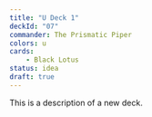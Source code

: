 ```yaml
---
title: "U Deck 1"
deckId: "07"
commander: The Prismatic Piper
colors: u
cards:
    - Black Lotus
status: idea
draft: true
---
```


This is a description of a new deck.
